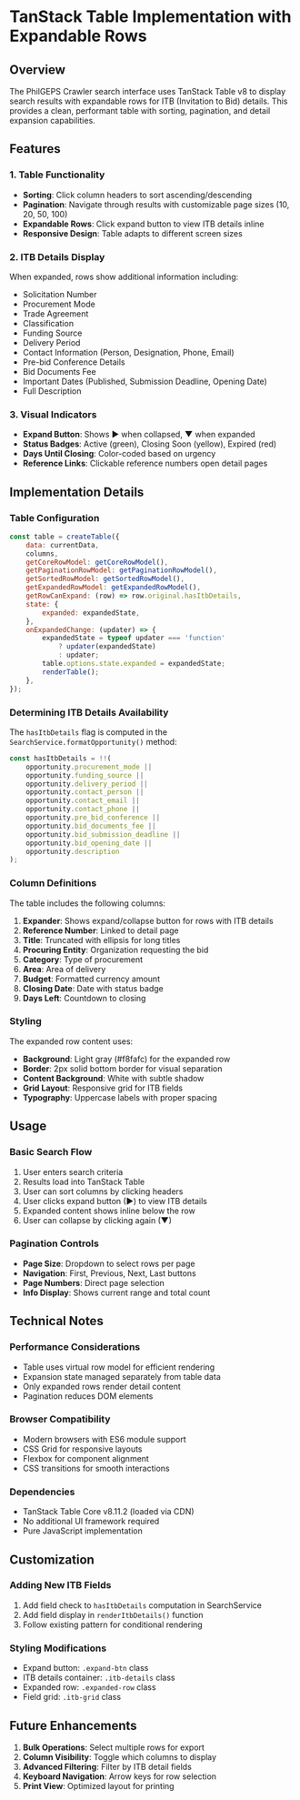 # TanStack Table Implementation with Expandable Rows

## Overview

The PhilGEPS Crawler search interface uses TanStack Table v8 to display search results with expandable rows for ITB (Invitation to Bid) details. This provides a clean, performant table with sorting, pagination, and detail expansion capabilities.

## Features

### 1. Table Functionality
- **Sorting**: Click column headers to sort ascending/descending
- **Pagination**: Navigate through results with customizable page sizes (10, 20, 50, 100)
- **Expandable Rows**: Click expand button to view ITB details inline
- **Responsive Design**: Table adapts to different screen sizes

### 2. ITB Details Display
When expanded, rows show additional information including:
- Solicitation Number
- Procurement Mode
- Trade Agreement
- Classification
- Funding Source
- Delivery Period
- Contact Information (Person, Designation, Phone, Email)
- Pre-bid Conference Details
- Bid Documents Fee
- Important Dates (Published, Submission Deadline, Opening Date)
- Full Description

### 3. Visual Indicators
- **Expand Button**: Shows ▶ when collapsed, ▼ when expanded
- **Status Badges**: Active (green), Closing Soon (yellow), Expired (red)
- **Days Until Closing**: Color-coded based on urgency
- **Reference Links**: Clickable reference numbers open detail pages

## Implementation Details

### Table Configuration

```javascript
const table = createTable({
    data: currentData,
    columns,
    getCoreRowModel: getCoreRowModel(),
    getPaginationRowModel: getPaginationRowModel(),
    getSortedRowModel: getSortedRowModel(),
    getExpandedRowModel: getExpandedRowModel(),
    getRowCanExpand: (row) => row.original.hasItbDetails,
    state: {
        expanded: expandedState,
    },
    onExpandedChange: (updater) => {
        expandedState = typeof updater === 'function' 
            ? updater(expandedState)
            : updater;
        table.options.state.expanded = expandedState;
        renderTable();
    },
});
```

### Determining ITB Details Availability

The `hasItbDetails` flag is computed in the `SearchService.formatOpportunity()` method:

```javascript
const hasItbDetails = !!(
    opportunity.procurement_mode ||
    opportunity.funding_source ||
    opportunity.delivery_period ||
    opportunity.contact_person ||
    opportunity.contact_email ||
    opportunity.contact_phone ||
    opportunity.pre_bid_conference ||
    opportunity.bid_documents_fee ||
    opportunity.bid_submission_deadline ||
    opportunity.bid_opening_date ||
    opportunity.description
);
```

### Column Definitions

The table includes the following columns:
1. **Expander**: Shows expand/collapse button for rows with ITB details
2. **Reference Number**: Linked to detail page
3. **Title**: Truncated with ellipsis for long titles
4. **Procuring Entity**: Organization requesting the bid
5. **Category**: Type of procurement
6. **Area**: Area of delivery
7. **Budget**: Formatted currency amount
8. **Closing Date**: Date with status badge
9. **Days Left**: Countdown to closing

### Styling

The expanded row content uses:
- **Background**: Light gray (#f8fafc) for the expanded row
- **Border**: 2px solid bottom border for visual separation
- **Content Background**: White with subtle shadow
- **Grid Layout**: Responsive grid for ITB fields
- **Typography**: Uppercase labels with proper spacing

## Usage

### Basic Search Flow
1. User enters search criteria
2. Results load into TanStack Table
3. User can sort columns by clicking headers
4. User clicks expand button (▶) to view ITB details
5. Expanded content shows inline below the row
6. User can collapse by clicking again (▼)

### Pagination Controls
- **Page Size**: Dropdown to select rows per page
- **Navigation**: First, Previous, Next, Last buttons
- **Page Numbers**: Direct page selection
- **Info Display**: Shows current range and total count

## Technical Notes

### Performance Considerations
- Table uses virtual row model for efficient rendering
- Expansion state managed separately from table data
- Only expanded rows render detail content
- Pagination reduces DOM elements

### Browser Compatibility
- Modern browsers with ES6 module support
- CSS Grid for responsive layouts
- Flexbox for component alignment
- CSS transitions for smooth interactions

### Dependencies
- TanStack Table Core v8.11.2 (loaded via CDN)
- No additional UI framework required
- Pure JavaScript implementation

## Customization

### Adding New ITB Fields
1. Add field check to `hasItbDetails` computation in SearchService
2. Add field display in `renderItbDetails()` function
3. Follow existing pattern for conditional rendering

### Styling Modifications
- Expand button: `.expand-btn` class
- ITB details container: `.itb-details` class
- Expanded row: `.expanded-row` class
- Field grid: `.itb-grid` class

## Future Enhancements

1. **Bulk Operations**: Select multiple rows for export
2. **Column Visibility**: Toggle which columns to display
3. **Advanced Filtering**: Filter by ITB detail fields
4. **Keyboard Navigation**: Arrow keys for row selection
5. **Print View**: Optimized layout for printing